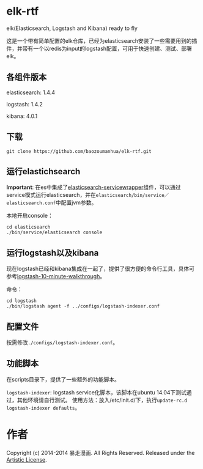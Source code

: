 elk-rtf
=======

elk(Elasticsearch, Logstash and Kibana) ready to fly

这是一个带有简单配置的elk仓库，已经为elasticsearch安装了一些需要用到的插件，并带有一个以redis为input的logstash配置，可用于快速创建、测试、部署elk。


各组件版本
--------
elasticsearch: 1.4.4

logstash: 1.4.2

kibana: 4.0.1

下载
---
	git clone https://github.com/baozoumanhua/elk-rtf.git


运行elastichsearch
-----------------
**Important**: 在es中集成了[elasticsearch-servicewrapper](https://github.com/elasticsearch/elasticsearch-servicewrapper)组件，可以通过service模式运行elasticsearch，并在`elasticsearch/bin/service／elasticsearch.conf`中配置jvm参数。

本地开启console：

	cd elasticsearch
	./bin/service/elasticsearch console

运行logstash以及kibana
---------------------
现在logstash已经和kibana集成在一起了，提供了很方便的命令行工具，具体可参考[logstash-10-minute-walkthrough](http://logstash.net/docs/1.4.2/tutorials/10-minute-walkthrough/)。

命令：

	cd logstash
	./bin/logstash agent -f ../configs/logstash-indexer.conf

配置文件
------
按需修改`./configs/logstash-indexer.conf`。

功能脚本
-------
在scripts目录下，提供了一些额外的功能脚本。

`logstash-indexer`: logstash service化脚本，该脚本在ubuntu 14.04下测试通过，其他环境请自行测试。
使用方法：放入/etc/init.d/下，执行`update-rc.d logstash-indexer defaults`。

作者
====
Copyright (c) 2014-2014 暴走漫画.  All Rights Reserved.
Released under the [Artistic License](http://www.opensource.org/licenses/artistic-license-2.0.php).
